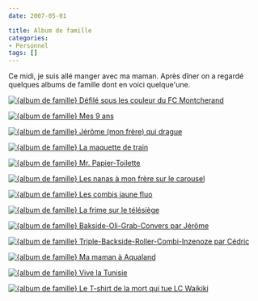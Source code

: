 ```yaml
---
date: 2007-05-01

title: Album de famille
categories:
- Personnel
tags: []
---
```

Ce midi, je suis allé manger avec ma maman. Après dîner on a regardé quelques albums de famille dont en voici quelque'une.

<a href="https://dlgjp9x71cipk.cloudfront.net/2007/05/l1010494.JPG" title="{album de famille} Défilé sous les couleur du FC Montcherand"><img src="https://dlgjp9x71cipk.cloudfront.net/2007/05/l1010494.JPG" alt="{album de famille} Défilé sous les couleur du FC Montcherand" /></a>

<!--more-->

<a href="https://dlgjp9x71cipk.cloudfront.net/2007/05/l1010495.JPG" title="{album de famille} Mes 9 ans"><img src="https://dlgjp9x71cipk.cloudfront.net/2007/05/l1010495.JPG" alt="{album de famille} Mes 9 ans" /></a>

<a href="https://dlgjp9x71cipk.cloudfront.net/2007/05/l1010497.JPG" title="{album de famille} Jérôme (mon frère) qui drague"><img src="https://dlgjp9x71cipk.cloudfront.net/2007/05/l1010497.JPG" alt="{album de famille} Jérôme (mon frère) qui drague" /></a>

<a href="https://dlgjp9x71cipk.cloudfront.net/2007/05/l1010498.JPG" title="{album de famille} La maquette de train"><img src="https://dlgjp9x71cipk.cloudfront.net/2007/05/l1010498.JPG" alt="{album de famille} La maquette de train" /></a>

<a href="https://dlgjp9x71cipk.cloudfront.net/2007/05/l1010499.JPG" title="{album de famille} Mr. Papier-Toilette"><img src="https://dlgjp9x71cipk.cloudfront.net/2007/05/l1010499.JPG" alt="{album de famille} Mr. Papier-Toilette" /></a>

<a href="https://dlgjp9x71cipk.cloudfront.net/2007/05/l1010500.JPG" title="{album de famille} Les nanas à mon frère sur le carousel"><img src="https://dlgjp9x71cipk.cloudfront.net/2007/05/l1010500.JPG" alt="{album de famille} Les nanas à mon frère sur le carousel" /></a>

<a href="https://dlgjp9x71cipk.cloudfront.net/2007/05/l1010501.JPG" title="{album de famille} Les combis jaune fluo"><img src="https://dlgjp9x71cipk.cloudfront.net/2007/05/l1010501.JPG" alt="{album de famille} Les combis jaune fluo" /></a>

<a href="https://dlgjp9x71cipk.cloudfront.net/2007/05/l1010502.JPG" title="{album de famille} La frime sur le télésiège"><img src="https://dlgjp9x71cipk.cloudfront.net/2007/05/l1010502.JPG" alt="{album de famille} La frime sur le télésiège" /></a>

<a href="https://dlgjp9x71cipk.cloudfront.net/2007/05/l1010503.JPG" title="{album de famille} Bakside-Oli-Grab-Convers par Jérôme"><img src="https://dlgjp9x71cipk.cloudfront.net/2007/05/l1010503.JPG" alt="{album de famille} Bakside-Oli-Grab-Convers par Jérôme" /></a>

<a href="https://dlgjp9x71cipk.cloudfront.net/2007/05/l1010504.JPG" title="{album de famille} Triple-Backside-Roller-Combi-Inzenoze par Cédric"><img src="https://dlgjp9x71cipk.cloudfront.net/2007/05/l1010504.JPG" alt="{album de famille} Triple-Backside-Roller-Combi-Inzenoze par Cédric" /></a>

<a href="https://dlgjp9x71cipk.cloudfront.net/2007/05/l1010505.JPG" title="{album de famille} Ma maman à Aqualand"><img src="https://dlgjp9x71cipk.cloudfront.net/2007/05/l1010505.JPG" alt="{album de famille} Ma maman à Aqualand" /></a>

<a href="https://dlgjp9x71cipk.cloudfront.net/2007/05/l1010508.JPG" title="{album de famille} Vive la Tunisie"><img src="https://dlgjp9x71cipk.cloudfront.net/2007/05/l1010508.JPG" alt="{album de famille} Vive la Tunisie" /></a>

<a href="https://dlgjp9x71cipk.cloudfront.net/2007/05/l1010509.JPG" title="{album de famille} Le T-shirt de la mort qui tue LC Waikiki"><img src="https://dlgjp9x71cipk.cloudfront.net/2007/05/l1010509.JPG" alt="{album de famille} Le T-shirt de la mort qui tue LC Waikiki" /></a>
